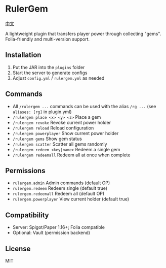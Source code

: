 # RulerGem

[中文](README.md)

A lightweight plugin that transfers player power through collecting "gems". Folia-friendly and multi-version support.

## Installation
1. Put the JAR into the `plugins` folder
2. Start the server to generate configs
3. Adjust `config.yml` / `rulergem.yml` as needed

## Commands
- All `/rulergem ...` commands can be used with the alias `/rg ...` (see `aliases: [rg]` in plugin.yml)
- `/rulergem place <x> <y> <z>` Place a gem
- `/rulergem revoke` Revoke current power holder
- `/rulergem reload` Reload configuration
- `/rulergem powerplayer` Show current power holder
- `/rulergem gems` Show gem status
- `/rulergem scatter` Scatter all gems randomly
- `/rulergem redeem <key|name>` Redeem a single gem
- `/rulergem redeemall` Redeem all at once when complete

## Permissions
- `rulergem.admin` Admin commands (default OP)
- `rulergem.redeem` Redeem single (default true)
- `rulergem.redeemall` Redeem all (default OP)
- `rulergem.powerplayer` View current holder (default true)

## Compatibility
- Server: Spigot/Paper 1.16+; Folia compatible
- Optional: Vault (permission backend)

## License
MIT

